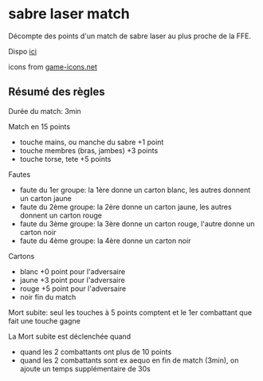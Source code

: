# sabre laser match

Décompte des points d'un match de sabre laser au plus proche de la FFE.

Dispo [ici](https://yannickbattail.github.io/sabre-laser-match/sabre-laser-match.html)

icons from [game-icons.net](https://game-icons.net/)

## Résumé des règles

Durée du match: 3min

Match en 15 points

- touche mains, ou manche du sabre +1 point
- touche membres (bras, jambes) +3 points
- touche torse, tete +5 points

Fautes

- faute du 1er groupe: la 1ère donne un carton blanc, les autres donnent un carton jaune
- faute du 2ème groupe: la 2ère donne un carton jaune, les autres donnent un carton rouge
- faute du 3ème groupe: la 3ère donne un carton rouge, l'autre donne un carton noir
- faute du 4ème groupe: la 4ère donne un carton noir

Cartons

- blanc +0 point pour l'adversaire
- jaune +3 point pour l'adversaire
- rouge +5 point pour l'adversaire
- noir fin du match

Mort subite: seul les touches à 5 points comptent et le 1er combattant que fait une touche gagne

La Mort subite est déclenchée quand

- quand les 2 combattants ont plus de 10 points
- quand les 2 combattants sont ex aequo en fin de match (3min), on ajoute un temps supplémentaire de 30s
